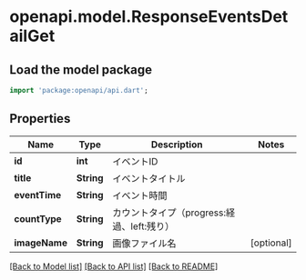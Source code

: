 # openapi.model.ResponseEventsDetailGet

## Load the model package
```dart
import 'package:openapi/api.dart';
```

## Properties
Name | Type | Description | Notes
------------ | ------------- | ------------- | -------------
**id** | **int** | イベントID | 
**title** | **String** | イベントタイトル | 
**eventTime** | **String** | イベント時間 | 
**countType** | **String** | カウントタイプ（progress:経過、left:残り） | 
**imageName** | **String** | 画像ファイル名 | [optional] 

[[Back to Model list]](../README.md#documentation-for-models) [[Back to API list]](../README.md#documentation-for-api-endpoints) [[Back to README]](../README.md)


